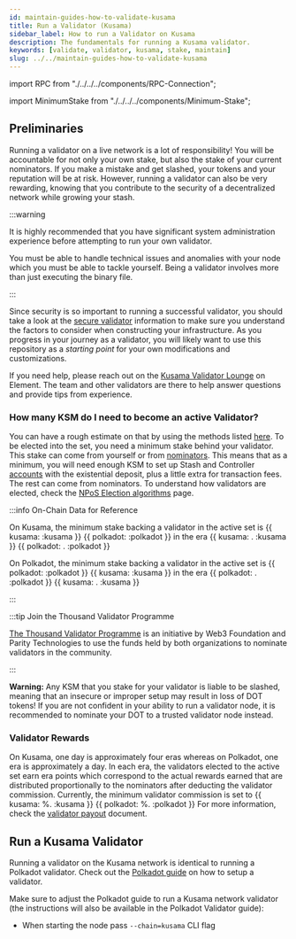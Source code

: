 ```yaml
---
id: maintain-guides-how-to-validate-kusama
title: Run a Validator (Kusama)
sidebar_label: How to run a Validator on Kusama
description: The fundamentals for running a Kusama validator.
keywords: [validate, validator, kusama, stake, maintain]
slug: ../../maintain-guides-how-to-validate-kusama
---
```


import RPC from "./../../../components/RPC-Connection";

import MinimumStake from "./../../../components/Minimum-Stake";

## Preliminaries

Running a validator on a live network is a lot of responsibility! You will be accountable for not
only your own stake, but also the stake of your current nominators. If you make a mistake and get
slashed, your tokens and your reputation will be at risk. However, running a validator can also be
very rewarding, knowing that you contribute to the security of a decentralized network while growing
your stash.

:::warning

It is highly recommended that you have significant system administration experience before
attempting to run your own validator.

You must be able to handle technical issues and anomalies with your node which you must be able to
tackle yourself. Being a validator involves more than just executing the binary file.

:::

Since security is so important to running a successful validator, you should take a look at the
[secure validator](maintain-guides-secure-validator.md) information to make sure you understand the
factors to consider when constructing your infrastructure. As you progress in your journey as a
validator, you will likely want to use this repository as a _starting point_ for your own
modifications and customizations.

If you need help, please reach out on the
[Kusama Validator Lounge](https://matrix.to/#/#KusamaValidatorLounge:polkadot.builders) on Element.
The team and other validators are there to help answer questions and provide tips from experience.

### How many KSM do I need to become an active Validator?

You can have a rough estimate on that by using the methods listed
[here](../../general/faq.md/#what-is-the-minimum-stake-necessary-to-be-elected-as-an-active-validator).
To be elected into the set, you need a minimum stake behind your validator. This stake can come from
yourself or from [nominators](../../learn/learn-nominator.md). This means that as a minimum, you
will need enough KSM to set up Stash and Controller [accounts](../learn/learn-cryptography.md) with
the existential deposit, plus a little extra for transaction fees. The rest can come from
nominators. To understand how validators are elected, check the
[NPoS Election algorithms](../../learn/learn-phragmen.md) page.

:::info On-Chain Data for Reference

On Kusama, the minimum stake backing a validator in the active set is
{{ kusama: <MinimumStake network="kusama" defaultValue={5288388652143741} /> :kusama }}
{{ polkadot: <MinimumStake network="kusama" defaultValue={5288388652143741} /> :polkadot }} in the
era
{{ kusama: <RPC network="kusama" path="query.staking.currentEra" defaultValue="4838"/>. :kusama }}
{{ polkadot: <RPC network="kusama" path="query.staking.currentEra" defaultValue="4838"/>. :polkadot }}

On Polkadot, the minimum stake backing a validator in the active set is
{{ polkadot: <MinimumStake network="polkadot" defaultValue={17314855524834056}/> :polkadot }}
{{ kusama: <MinimumStake network="polkadot" defaultValue={17314855524834056}/> :kusama }} in the era
{{ polkadot: <RPC network="polkadot" path="query.staking.currentEra" defaultValue="998"/>. :polkadot }}
{{ kusama: <RPC network="polkadot" path="query.staking.currentEra" defaultValue="998"/>. :kusama }}

:::

:::tip Join the Thousand Validator Programme

[The Thousand Validator Programme](../../general/thousand-validators.md) is an initiative by Web3
Foundation and Parity Technologies to use the funds held by both organizations to nominate
validators in the community.

:::

**Warning:** Any KSM that you stake for your validator is liable to be slashed, meaning that an
insecure or improper setup may result in loss of DOT tokens! If you are not confident in your
ability to run a validator node, it is recommended to nominate your DOT to a trusted validator node
instead.

### Validator Rewards

On Kusama, one day is approximately four eras whereas on Polkadot, one era is approximately a day.
In each era, the validators elected to the active set earn era points which correspond to the actual
rewards earned that are distributed proportionally to the nominators after deducting the validator
commission. Currently, the minimum validator commission is set to
{{ kusama: <RPC network="kusama" path="query.staking.minCommission" filter = "percentage" defaultValue="10"/>%. :kusama }}
{{ polkadot: <RPC network="kusama" path="query.staking.minCommission" filter = "percentage" defaultValue="10"/>%. :polkadot }}
For more information, check the [validator payout](../maintain-guides-validator-payout.md) document.

## Run a Kusama Validator

Running a validator on the Kusama network is identical to running a Polkadot validator. Check out
the [Polkadot guide](../maintain-guides-how-to-validate-polkadot.md) on how to setup a validator.

Make sure to adjust the Polkadot guide to run a Kusama network validator (the instructions will also
be available in the Polkadot Validator guide):

- When starting the node pass `--chain=kusama` CLI flag
